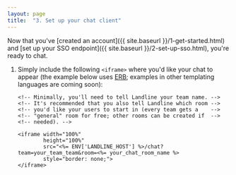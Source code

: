 ```yaml
---
layout: page
title:  "3. Set up your chat client"
---
```


Now that you've [created an account]({{ site.baseurl }}/1-get-started.html) and [set up your SSO endpoint]({{ site.baseurl }}/2-set-up-sso.html), you're ready to chat.

1. Simply include the following `<iframe>` where you'd like your chat to appear (the example below uses [ERB](http://ruby-doc.org/stdlib-2.2.1/libdoc/erb/rdoc/ERB.html); examples in other templating languages are coming soon):

    ```
    <!-- Minimally, you'll need to tell Landline your team name. -->
    <!-- It's recommended that you also tell Landline which room -->
    <!-- you'd like your users to start in (every team gets a    -->
    <!-- "general" room for free; other rooms can be created if  -->
    <!-- needed). -->

    <iframe width="100%"
            height="100%"
            src="<%= ENV['LANDLINE_HOST'] %>/chat?team=your_team_team&room=<%= your_chat_room_name %>
            style="border: none;">
    </iframe>
    ```
